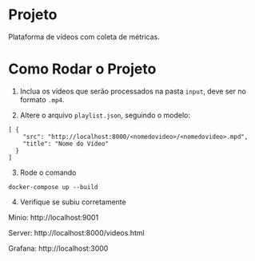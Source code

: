 # Projeto 

Plataforma de vídeos com coleta de métricas.

# Como Rodar o Projeto

1. Inclua os vídeos que serão processados na pasta `input`, deve ser no formato `.mp4`.

2. Altere o arquivo `playlist.json`, seguindo o modelo:

```
[ {
    "src": "http://localhost:8000/<nomedovideo>/<nomedovideo>.mpd",
    "title": "Nome do Vídeo"
  }
]
```

3. Rode o comando 

```
docker-compose up --build
```

4. Verifique se subiu corretamente

Minio: http://localhost:9001

Server: http://localhost:8000/videos.html

Grafana: http://localhost:3000
